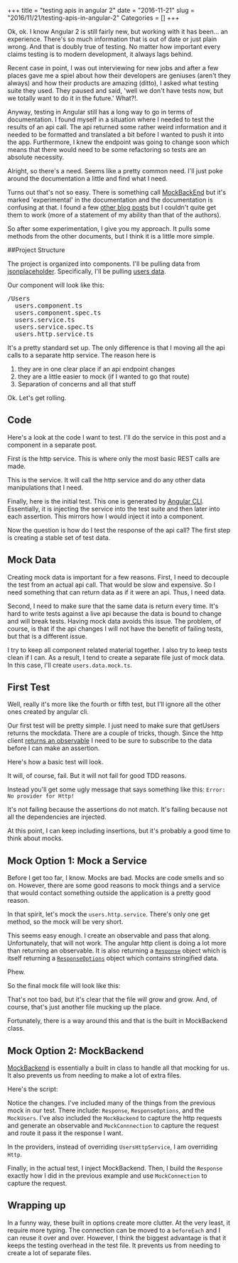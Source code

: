 +++
title = "testing apis in angular 2"
date = "2016-11-21"
slug = "2016/11/21/testing-apis-in-angular-2"
Categories = []
+++

Ok, ok. I know Angular 2 is still fairly new, but working with it has been... an experience.
There's so much information that is out of date or just plain wrong.
And that is doubly true of testing.
No matter how important every claims testing is to modern development, it always lags behind.

Recent case in point, I was out interviewing for new jobs and after a few places gave me a spiel 
about how their developers are geniuses (aren't they always) and how their products are amazing (ditto),
I asked what testing suite they used. They paused and said, 'well we don't have tests now, but we totally want
to do it in the future.' What?!.

Anyway, testing in Angular still has a long way to go in terms of documentation.
I found myself in a situation where I needed to test the results of an api call.
The api returned some rather weird information and it needed to be formatted and translated a bit
before I wanted to push it into the app.
Furthermore, I knew the endpoint was going to change soon which means that there would need to be some
refactoring so tests are an absolute necessity.

Alright, so there's a need. Seems like a pretty common need.
I'll just poke around the documentation a little and find what I need.

Turns out that's not so easy.
There is something call [MockBackEnd](https://angular.io/docs/js/latest/api/http/testing/index/MockBackend-class.html)
but it's marked 'experimental' in the documentation and the documentation is confusing at that.
I found a few [other blog posts](https://developers.livechatinc.com/blog/testing-angular-2-apps-routeroutlet-and-http/)
but I couldn't quite get them to work (more of a statement of my ability than that of the authors).

So after some experimentation, I give you my approach.
It pulls some methods from the other documents, but I think it is a little more simple.

##Project Structure

The project is organized into components.
I'll be pulling data from [jsonplaceholder](https://jsonplaceholder.typicode.com).
Specifically, I'll be pulling [users data](https://jsonplaceholder.typicode.com/users).

Our component will look like this:
<pre>
/Users
  users.component.ts
  users.component.spec.ts
  users.service.ts
  users.service.spec.ts
  users.http.service.ts
</pre>

It's a pretty standard set up.
The only difference is that I moving all the api calls to a separate http service.
The reason here is

1. they are in one clear place if an api endpoint changes
2. they are a little easier to mock (if I wanted to go that route)
3. Separation of concerns and all that stuff

Ok. Let's get rolling.

## Code
Here's a look at the code I want to test. I'll do the service in this post and a component in a separate post.

First is the http service.
This is where only the most basic REST calls are made.

<script src="https://gist.github.com/jsmapr1/06e24efb50e7730e06119880943bd7da.js"></script>

This is the service. It will call the http service and do any other data manipulations that I need.

<script src="https://gist.github.com/jsmapr1/0526408be4689e4dc84539a6aa4fcaf4.js"></script>

Finally, here is the initial test.
This one is generated by [Angular CLI](https://github.com/angular/angular-cli).
Essentially, it is injecting the service into the test suite and then later into each assertion.
This mirrors how I would inject it into a component.

<script src="https://gist.github.com/jsmapr1/288258bce6099d9c9f4ded22abab310c.js"></script>

Now the question is how do I test the response of the api call?
The first step is creating a stable set of test data.

## Mock Data
Creating mock data is important for a few reasons.
First, I need to decouple the test from an actual api call.
That would be slow and expensive. So I need something that can return data as if it were an api.
Thus, I need data.

Second, I need to make sure that the same data is return every time.
It's hard to write tests against a live api because the data is bound to change and will break tests.
Having mock data avoids this issue.
The problem, of course, is that if the api changes I will not have the benefit of failing tests, but that is a different issue.

I try to keep all component related material together.
I also try to keep tests clean if I can.
As a result, I tend to create a separate file just of mock data.
In this case, I'll create `users.data.mock.ts`.

<script src="https://gist.github.com/jsmapr1/e67bb592f562db65221624b752f43681.js"></script>

## First Test
Well, really it's more like the fourth or fifth test, but I'll ignore all the other ones created by angular cli.

Our first test will be pretty simple. I just need to make sure that getUsers returns the mockdata.
There are a couple of tricks, though.
Since the http client [returns an observable](https://angular.io/docs/ts/latest/guide/server-communication.html#!#fetch-data-with-http-get)
I need to be sure to subscribe to the data before I can make an assertion.

Here's how a basic test will look.
<script src="https://gist.github.com/jsmapr1/53fac147f309f4a812509d40dab0994f.js"></script>

It will, of course, fail. But it will not fail for good TDD reasons.

Instead you'll get some ugly message that says something like this:
`Error: No provider for Http!`

It's not failing because the assertions do not match. It's failing because not all the dependencies are injected.

At this point, I can keep including insertions, but it's probably a good time to think about mocks.

## Mock Option 1: Mock a Service
Before I get too far, I know. Mocks are bad. Mocks are code smells and so on.
However, there are some good reasons to mock things and a service that would contact something outside the application is a pretty good reason.

In that spirit, let's mock the `users.http.service`. There's only one get method, so the mock will be very short.

<script src="https://gist.github.com/jsmapr1/8f61ef6dffbde53be8fb855519313504.js"></script>

This seems easy enough. I create an observable and pass that along.
Unfortunately, that will not work. The angular http client is doing a lot more than returning an observable.
It is also returning a [`Response`](https://angular.io/docs/ts/latest/api/http/index/Response-class.html) 
object which is itself returning a [`ResponseOptions`](https://angular.io/docs/ts/latest/api/http/index/ResponseOptions-class.html) object 
which contains stringified data.

Phew.

So the final mock file will look like this:
<script src="https://gist.github.com/jsmapr1/9ffd0cb264d8cd3552219c417974970c.js"></script>

That's not too bad, but it's clear that the file will grow and grow.
And, of course, that's just another file mucking up the place.

Fortunately, there is a way around this and that is the built in MockBackend class.

## Mock Option 2: MockBackend

[MockBackend](https://angular.io/docs/js/latest/api/http/testing/index/MockBackend-class.html) is essentially a built in 
class to handle all that mocking for us.
It also prevents us from needing to make a lot of extra files.

Here's the script:

<script src="https://gist.github.com/jsmapr1/65fbe6c69cdb12c6e1df66971b84d824.js"></script>

Notice the changes.
I've included many of the things from the previous mock in our test. There include: `Response`, `ResponseOptions`, and the `MockUsers`.
I've also included the `MockBackend` to capture the http requests and generate an observable and `MockConnnection` to capture the request and
route it pass it the response I want.

In the providers, instead of overriding `UsersHttpService`, I am overriding `Http`.

Finally, in the actual test, I inject MockBackend.
Then, I build the `Response` exactly how I did in the previous example and use `MockConnection` to capture the request.

## Wrapping up
In a funny way, these built in options create more clutter.
At the very least, it require more typing.
The connection can be moved to a `beforeEach` and I can reuse it over and over.
However, I think the biggest advantage is that it keeps the testing overhead in the test file.
It prevents us from needing to create a lot of separate files.
